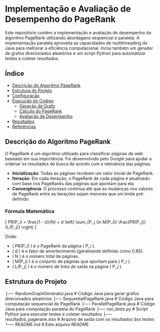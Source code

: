 # Implementação e Avaliação de Desempenho do PageRank

Este repositório contém a implementação e avaliação de desempenho do algoritmo PageRank utilizando abordagens sequencial e paralela. A implementação paralela aproveita as capacidades de multithreading do Java para melhorar a eficiência computacional. Inclui também um gerador de grafos direcionados aleatórios e um script Python para automatizar testes e coletar resultados.

## Índice

- [Descrição do Algoritmo PageRank](#descrição-do-algoritmo-pagerank)
- [Estrutura do Projeto](#estrutura-do-projeto)
- [Configuração](#configuração)
- [Execução do Código](#execução-do-código)
  - [Geração de Grafo](#geração-de-grafo)
  - [Cálculo do PageRank](#cálculo-do-pagerank)
  - [Avaliação de Desempenho](#avaliação-de-desempenho)
- [Resultados](#resultados)
- [Referências](#referências)

## Descrição do Algoritmo PageRank

O PageRank é um algoritmo utilizado para classificar páginas da web baseado em sua importância. Foi desenvolvido pelo Google para ajudar a ordenar os resultados de busca de acordo com a relevância das páginas. 

- **Inicialização**: Todas as páginas recebem um valor inicial de PageRank.
- **Iteração**: Em cada iteração, o PageRank de cada página é atualizado com base nos PageRanks das páginas que apontam para ela.
- **Convergência**: O processo continua até que as mudanças nos valores de PageRank entre as iterações sejam menores que um limite pré-definido.

### Fórmula Matemática

\[ PR(P_i) = \frac{1 - d}{N} + d \left( \sum_{P_j \in M(P_i)} \frac{PR(P_j)}{L(P_j)} \right) \]

Onde:
- \( PR(P_i) \) é o PageRank da página \( P_i \).
- \( d \) é o fator de amortecimento (geralmente definido como 0.85).
- \( N \) é o número total de páginas.
- \( M(P_i) \) é o conjunto de páginas que apontam para \( P_i \).
- \( L(P_j) \) é o número de links de saída na página \( P_j \).

## Estrutura do Projeto

├── RandomGraphGenerator.java # Código Java para gerar grafos direcionados aleatórios
├── SequentialPageRank.java # Código Java para computação sequencial do PageRank
├── ParallelPageRank.java # Código Java para computação paralela do PageRank
├── run_tests.py # Script Python para executar testes e coletar resultados
├── resultados_pagerank.xlsx # Arquivo de saída com os resultados dos testes
└── README.md # Este arquivo README
